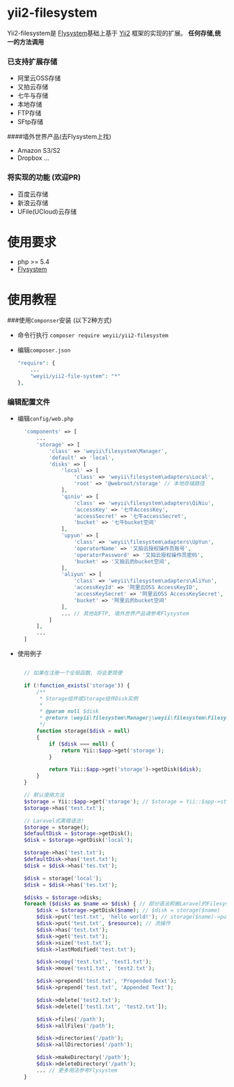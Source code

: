 
yii2-filesystem
=================
Yii2-filesystem是 [Flysystem](https://github.com/thephpleague/flysystem)基础上基于 [Yii2](https://github.com/yiisoft/yii2) 框架的实现的扩展。 **任何存储,统一的方法调用**

### 已支持扩展存储
- 阿里云OSS存储
- 又拍云存储
- 七牛与存储
- 本地存储
- FTP存储
- SFtp存储

####墙外世界产品(去Flysystem上找)
- Amazon S3/S2
- Dropbox
...

### 将实现的功能 (欢迎PR)

- 百度云存储
- 新浪云存储
- UFile(UCloud)云存储

使用要求
========
- php >= 5.4
- [Flysystem](https://github.com/thephpleague/flysystem) 

使用教程
========
###使用`Componser`安装 (以下2种方式)
- 命令行执行 `composer require weyii/yii2-filesystem`
- 编辑`composer.json` 

  ```php
  "require": {
      ...
      "weyii/yii2-file-system": "*"
  },
  ```
### 编辑配置文件
- 编辑`config/web.php`

  ```php
    'components' => [
        ...
        'storage' => [
            'class' => 'weyii\filesystem\Manager',
            'default' => 'local',
            'disks' => [
                'local' => [
                    'class' => 'weyii\filesystem\adapters\Local',
                    'root' => '@webroot/storage' // 本地存储路径
                ],
                'qiniu' => [
                    'class' => 'weyii\filesystem\adapters\QiNiu',
                    'accessKey' => '七牛AccessKey',
                    'accessSecret' => '七牛accessSecret',
                    'bucket' => '七牛bucket空间'
                ],
                'upyun' => [
                    'class' => 'weyii\filesystem\adapters\UpYun',
                    'operatorName' => '又拍云授权操作员账号',
                    'operatorPassword' => '又拍云授权操作员密码',
                    'bucket' => '又拍云的bucket空间',
                ],
                'aliyun' => [
                    'class' => 'weyii\filesystem\adapters\AliYun',
                    'accessKeyId' => '阿里云OSS AccessKeyID',
                    'accessKeySecret' => '阿里云OSS AccessKeySecret',
                    'bucket' => '阿里云的bucket空间'
                ],
                ... // 其他如FTP, 墙外世界产品请参考Flysystem
            ]
        ],
        ...
    ]
  ```
- 使用例子

  ```php

    // 如果在注册一个全局函数, 将会更简便

    if (!function_exists('storage')) {
        /**
         * Storage组件或Storage组件Disk实例
         *
         * @param null $disk
         * @return \weyii\filesystem\Manager|\weyii\filesystem\FilesystemInstance
         */
        function storage($disk = null)
        {
            if ($disk === null) {
                return Yii::$app->get('storage');
            }

            return Yii::$app->get('storage')->getDisk($disk);
        }
    }

    // 默认使用方法
    $storage = Yii::$app->get('storage'); // $storage = Yii::$app->storage;
    $storage->has('test.txt');

    // Laravel式黑暗语法!
    $storage = storage();
    $defaultDisk = $storage->getDisk();
    $disk = $storage->getDisk('local');

    $storage->has('test.txt');
    $defaultDisk->has('test.txt');
    $disk = $disk->has('tes.txt');

    $disk = storage('local');
    $disk = $disk->has('tes.txt');

    $disks = $storage->disks;
    foreach ($disks as $name => $disk) { // 部分语法照搬Laravel的Filesystem语法
        $disk = $storage->getDisk($name); // $disk = storage($name)
        $disk->put('test.txt', 'hello world!'); // storage($name)->put('test.txt', 'hello world!'); //下面的都可以这样操作
        $disk->put('test.txt', $resource); // 流操作
        $disk->has('test.txt');
        $disk->get('test.txt');
        $disk->size('test.txt');
        $disk->lastModified('test.txt');

        $disk->copy('test.txt', 'test1.txt');
        $disk->move('test1.txt', 'test2.txt');

        $disk->prepend('test.txt', 'Prepended Text');
        $disk->prepend('test.txt', 'Appended Text');

        $disk->delete('test2.txt');
        $disk->delete(['test1.txt', 'test2.txt']);

        $disk->files('/path');
        $disk->allFiles('/path');

        $disk->directories('/path');
        $disk->allDirectories('/path');

        $disk->makeDirectory('/path');
        $disk->deleteDirectory('/path');
        ... // 更多用法参考Flysystem
    }
  ```
